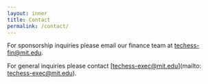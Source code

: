 ```yaml
---
layout: inner
title: Contact
permalink: /contact/
---
```


<p style="text-align: center;" markdown="1">

For sponsorship inquiries please email our finance team at [techess-fin@mit.edu](mailto:techess-fin@mit.edu).

For general inquiries please contact [techess-exec@mit.edu](mailto: techess-exec@mit.edu).

</p>
